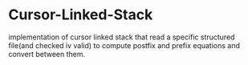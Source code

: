 # Cursor-Linked-Stack
implementation of cursor linked stack that read a specific structured file(and checked iv valid) to compute postfix and prefix equations and convert between them.

